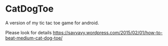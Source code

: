 # CatDogToe
A version of my tic tac toe game for android.

Please look for details 
https://savvavy.wordpress.com/2015/02/01/how-to-beat-medium-cat-dog-toe/

